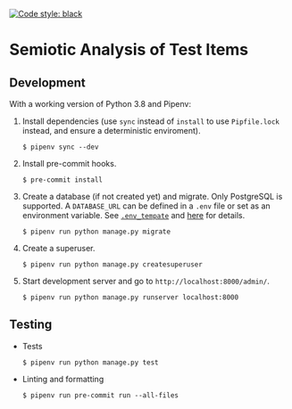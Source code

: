 [![Code style: black](https://img.shields.io/badge/code%20style-black-000000.svg)](https://github.com/psf/black)

# Semiotic Analysis of Test Items


## Development
With a working version of Python 3.8 and Pipenv:

1. Install dependencies (use `sync` instead of `install` to use `Pipfile.lock` instead, and ensure a deterministic enviroment).
	```
	$ pipenv sync --dev
	```

2. Install pre-commit hooks.
	```
	$ pre-commit install
	```

2. Create a database (if not created yet) and migrate.  Only PostgreSQL is supported.  A `DATABASE_URL` can be defined in a `.env` file or set as an environment variable. See [`.env_tempate`](.env_template) and [here](https://github.com/kennethreitz/dj-database-url#url-schema) for details.
	```
	$ pipenv run python manage.py migrate
	```

3. Create a superuser.
	```
	$ pipenv run python manage.py createsuperuser
	```

4. Start development server and go to `http://localhost:8000/admin/`.
	```
	$ pipenv run python manage.py runserver localhost:8000
	```

## Testing
- Tests
	```
	$ pipenv run python manage.py test
	```

- Linting and formatting
	```
	$ pipenv run pre-commit run --all-files
	```
